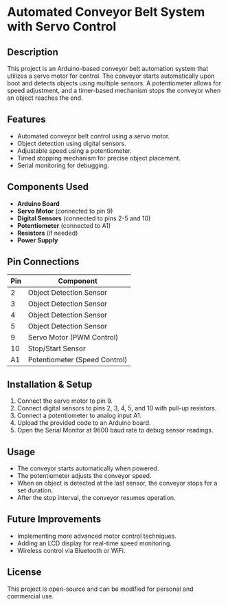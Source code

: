 # Automated Conveyor Belt System with Servo Control

## Description
This project is an Arduino-based conveyor belt automation system that utilizes a servo motor for control. The conveyor starts automatically upon boot and detects objects using multiple sensors. A potentiometer allows for speed adjustment, and a timer-based mechanism stops the conveyor when an object reaches the end.

## Features
- Automated conveyor belt control using a servo motor.
- Object detection using digital sensors.
- Adjustable speed using a potentiometer.
- Timed stopping mechanism for precise object placement.
- Serial monitoring for debugging.

## Components Used
- **Arduino Board**
- **Servo Motor** (connected to pin 9)
- **Digital Sensors** (connected to pins 2-5 and 10)
- **Potentiometer** (connected to A1)
- **Resistors** (if needed)
- **Power Supply**

## Pin Connections

| Pin  | Component               |
|------|-------------------------|
| 2    | Object Detection Sensor |
| 3    | Object Detection Sensor |
| 4    | Object Detection Sensor |
| 5    | Object Detection Sensor |
| 9    | Servo Motor (PWM Control) |
| 10   | Stop/Start Sensor |
| A1   | Potentiometer (Speed Control) |

## Installation & Setup
1. Connect the servo motor to pin 9.
2. Connect digital sensors to pins 2, 3, 4, 5, and 10 with pull-up resistors.
3. Connect a potentiometer to analog input A1.
4. Upload the provided code to an Arduino board.
5. Open the Serial Monitor at 9600 baud rate to debug sensor readings.

## Usage
- The conveyor starts automatically when powered.
- The potentiometer adjusts the conveyor speed.
- When an object is detected at the last sensor, the conveyor stops for a set duration.
- After the stop interval, the conveyor resumes operation.

## Future Improvements
- Implementing more advanced motor control techniques.
- Adding an LCD display for real-time speed monitoring.
- Wireless control via Bluetooth or WiFi.

## License
This project is open-source and can be modified for personal and commercial use.
